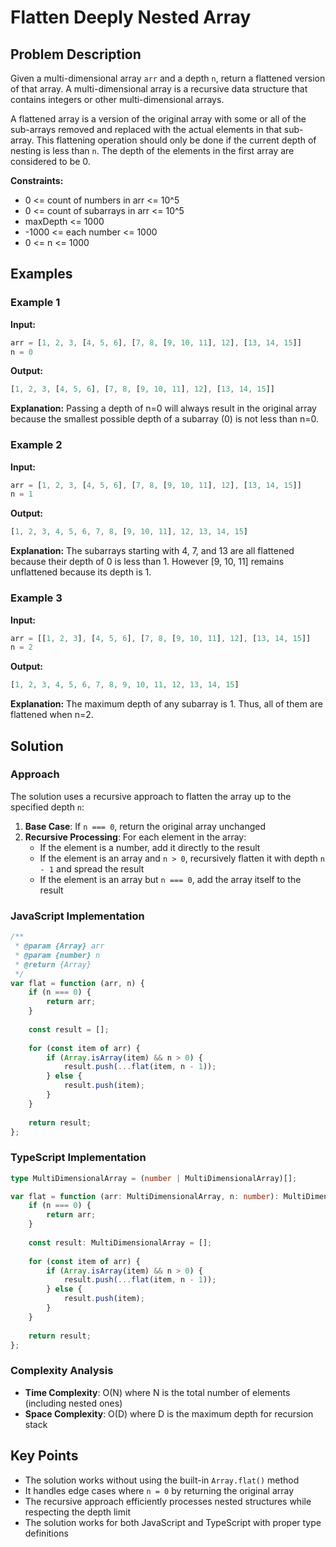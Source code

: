 # Flatten Deeply Nested Array

## Problem Description

Given a multi-dimensional array `arr` and a depth `n`, return a flattened version of that array. A multi-dimensional array is a recursive data structure that contains integers or other multi-dimensional arrays.

A flattened array is a version of the original array with some or all of the sub-arrays removed and replaced with the actual elements in that sub-array. This flattening operation should only be done if the current depth of nesting is less than `n`. The depth of the elements in the first array are considered to be 0.

**Constraints:**
- 0 <= count of numbers in arr <= 10^5
- 0 <= count of subarrays in arr <= 10^5
- maxDepth <= 1000
- -1000 <= each number <= 1000
- 0 <= n <= 1000

## Examples

### Example 1
**Input:**
```javascript
arr = [1, 2, 3, [4, 5, 6], [7, 8, [9, 10, 11], 12], [13, 14, 15]]
n = 0
```
**Output:**
```javascript
[1, 2, 3, [4, 5, 6], [7, 8, [9, 10, 11], 12], [13, 14, 15]]
```
**Explanation:** Passing a depth of n=0 will always result in the original array because the smallest possible depth of a subarray (0) is not less than n=0.

### Example 2
**Input:**
```javascript
arr = [1, 2, 3, [4, 5, 6], [7, 8, [9, 10, 11], 12], [13, 14, 15]]
n = 1
```
**Output:**
```javascript
[1, 2, 3, 4, 5, 6, 7, 8, [9, 10, 11], 12, 13, 14, 15]
```
**Explanation:** The subarrays starting with 4, 7, and 13 are all flattened because their depth of 0 is less than 1. However [9, 10, 11] remains unflattened because its depth is 1.

### Example 3
**Input:**
```javascript
arr = [[1, 2, 3], [4, 5, 6], [7, 8, [9, 10, 11], 12], [13, 14, 15]]
n = 2
```
**Output:**
```javascript
[1, 2, 3, 4, 5, 6, 7, 8, 9, 10, 11, 12, 13, 14, 15]
```
**Explanation:** The maximum depth of any subarray is 1. Thus, all of them are flattened when n=2.

## Solution

### Approach

The solution uses a recursive approach to flatten the array up to the specified depth `n`:

1. **Base Case**: If `n === 0`, return the original array unchanged
2. **Recursive Processing**: For each element in the array:
   - If the element is a number, add it directly to the result
   - If the element is an array and `n > 0`, recursively flatten it with depth `n - 1` and spread the result
   - If the element is an array but `n === 0`, add the array itself to the result

### JavaScript Implementation

```javascript
/**
 * @param {Array} arr
 * @param {number} n
 * @return {Array}
 */
var flat = function (arr, n) {
    if (n === 0) {
        return arr;
    }
    
    const result = [];
    
    for (const item of arr) {
        if (Array.isArray(item) && n > 0) {
            result.push(...flat(item, n - 1));
        } else {
            result.push(item);
        }
    }
    
    return result;
};
```

### TypeScript Implementation

```typescript
type MultiDimensionalArray = (number | MultiDimensionalArray)[];

var flat = function (arr: MultiDimensionalArray, n: number): MultiDimensionalArray {
    if (n === 0) {
        return arr;
    }
    
    const result: MultiDimensionalArray = [];
    
    for (const item of arr) {
        if (Array.isArray(item) && n > 0) {
            result.push(...flat(item, n - 1));
        } else {
            result.push(item);
        }
    }
    
    return result;
};
```

### Complexity Analysis

- **Time Complexity**: O(N) where N is the total number of elements (including nested ones)
- **Space Complexity**: O(D) where D is the maximum depth for recursion stack

## Key Points

- The solution works without using the built-in `Array.flat()` method
- It handles edge cases where `n = 0` by returning the original array
- The recursive approach efficiently processes nested structures while respecting the depth limit
- The solution works for both JavaScript and TypeScript with proper type definitions
